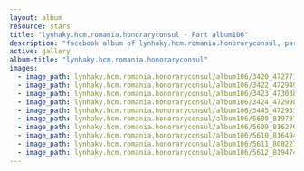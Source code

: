 ```yaml
---
layout: album
resource: stars
title: "lynhaky.hcm.romania.honoraryconsul - Part album106"
description: "facebook album of lynhaky.hcm.romania.honoraryconsul, part album106."
active: gallery
album-title: "lynhaky.hcm.romania.honoraryconsul"
images:
  - image_path: lynhaky.hcm.romania.honoraryconsul/album106/3420_472771091_1140691057414853_5535963894762147557_n.jpg
  - image_path: lynhaky.hcm.romania.honoraryconsul/album106/3422_472949047_1140690244081601_5413298416101368678_n.jpg
  - image_path: lynhaky.hcm.romania.honoraryconsul/album106/3423_473038509_1140690330748259_3958217103845223779_n.jpg
  - image_path: lynhaky.hcm.romania.honoraryconsul/album106/3424_472998737_1140690410748251_6144033083347607279_n.jpg
  - image_path: lynhaky.hcm.romania.honoraryconsul/album106/3443_472931414_1140682740749018_3231731336050799985_n.jpg
  - image_path: lynhaky.hcm.romania.honoraryconsul/album106/5608_81979798_2849241735110677_3564963047707508736_n.jpg
  - image_path: lynhaky.hcm.romania.honoraryconsul/album106/5609_81627044_2849241631777354_1144159165732618240_n.jpg
  - image_path: lynhaky.hcm.romania.honoraryconsul/album106/5610_81649483_2849241521777365_3815364429952843776_n.jpg
  - image_path: lynhaky.hcm.romania.honoraryconsul/album106/5611_80822742_2849241128444071_3748757918212685824_n.jpg
  - image_path: lynhaky.hcm.romania.honoraryconsul/album106/5612_81947451_2849241035110747_1163144012102631424_n.jpg
---
```

